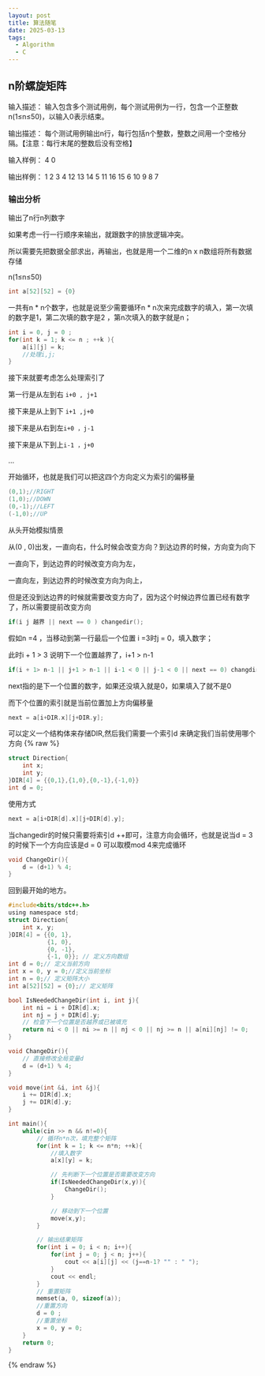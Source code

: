 ```yaml
---
layout: post
title: 算法随笔
date: 2025-03-13
tags:
  - Algorithm
  - C
---
```


## n阶螺旋矩阵

输入描述：
输入包含多个测试用例，每个测试用例为一行，包含一个正整数n(1≤n≤50)，以输入0表示结束。

输出描述：
每个测试用例输出n行，每行包括n个整数，整数之间用一个空格分隔。【注意：每行末尾的整数后没有空格】

输入样例：
4
0

输出样例：
1 2 3 4
12 13 14 5
11 16 15 6
10 9 8 7

### 输出分析

输出了n行n列数字

如果考虑一行一行顺序来输出，就跟数字的排放逻辑冲突。

所以需要先把数据全部求出，再输出，也就是用一个二维的n x n数组将所有数据存储

n(1≤n≤50)

```c
int a[52][52] = {0}
```

一共有n * n个数字，也就是说至少需要循环n * n次来完成数字的填入，第一次填的数字是1，第二次填的数字是2 ，第n次填入的数字就是n；

```c
int i = 0, j = 0 ;
for(int k = 1; k <= n ; ++k ){
    a[i][j] = k;
    //处理i,j;
}
```

接下来就要考虑怎么处理索引了

第一行是从左到右 `i+0 , j+1` 

接下来是从上到下 `i+1 ,j+0`

接下来是从右到左`i+0 ，j-1`

接下来是从下到上`i-1 ，j+0`

…

开始循环，也就是我们可以把这四个方向定义为索引的偏移量

```c
(0,1);//RIGHT
(1,0);//DOWN
(0,-1);//LEFT
(-1,0);//UP
```

从头开始模拟情景

从(0 , 0)出发，一直向右，什么时候会改变方向？到达边界的时候，方向变为向下

一直向下，到达边界的时候改变方向为左，

一直向左，到达边界的时候改变方向为向上，

但是还没到达边界的时候就需要改变方向了，因为这个时候边界位置已经有数字了，所以需要提前改变方向

```c
if(i j 越界 || next == 0 ) changedir();
```

假如n =4 ，当移动到第一行最后一个位置 i =3时j = 0，填入数字；

此时i +  1 > 3 说明下一个位置越界了，i+1 > n-1

```c
if(i + 1> n-1 || j+1 > n-1 || i-1 < 0 || j-1 < 0 || next == 0) changdir();
```

next指的是下一个位置的数字，如果还没填入就是0，如果填入了就不是0

而下个位置的索引就是当前位置加上方向偏移量

```c
next = a[i+DIR.x][j+DIR.y];
```

可以定义一个结构体来存储DIR,然后我们需要一个索引d 来确定我们当前使用哪个方向
{% raw %}
```c
struct Direction{
    int x;
    int y;
}DIR[4] = {{0,1},{1,0},{0,-1},{-1,0}}
int d = 0;
```

使用方式

```c
next = a[i+DIR[d].x][j+DIR[d].y];
```

当changedir的时候只需要将索引d ++即可，注意方向会循环，也就是说当d = 3的时候下一个方向应该是d  = 0 可以取模mod 4来完成循环

```c
void ChangeDir(){
    d = (d+1) % 4;
}
```



回到最开始的地方。

```c
#include<bits/stdc++.h>
using namespace std;
struct Direction{
    int x, y;
}DIR[4] = {{0, 1},
           {1, 0},
           {0, -1},
           {-1, 0}}; // 定义方向数组
int d = 0;// 定义当前方向
int x = 0, y = 0;//定义当前坐标
int n = 0;// 定义矩阵大小
int a[52][52] = {0};// 定义矩阵

bool IsNeededChangeDir(int i, int j){
    int ni = i + DIR[d].x;
    int nj = j + DIR[d].y;
    // 检查下一个位置是否越界或已被填充
    return ni < 0 || ni >= n || nj < 0 || nj >= n || a[ni][nj] != 0;
}

void ChangeDir(){
    // 直接修改全局变量d
    d = (d+1) % 4;
}

void move(int &i, int &j){
    i += DIR[d].x;
    j += DIR[d].y;
}

int main(){
    while(cin >> n && n!=0){
        // 循环n*n次，填充整个矩阵
        for(int k = 1; k <= n*n; ++k){
            //填入数字
            a[x][y] = k;

            // 先判断下一个位置是否需要改变方向
            if(IsNeededChangeDir(x,y)){
                ChangeDir();
            }

            // 移动到下一个位置
            move(x,y);
        }

        // 输出结果矩阵
        for(int i = 0; i < n; i++){
            for(int j = 0; j < n; j++){
                cout << a[i][j] << (j==n-1? "" : " ");
            }
			cout << endl;
        }
        // 重置矩阵
        memset(a, 0, sizeof(a));
		//重置方向
		d = 0 ;
		//重置坐标
		x = 0, y = 0;
    }
    return 0;
}
```
{% endraw %}
